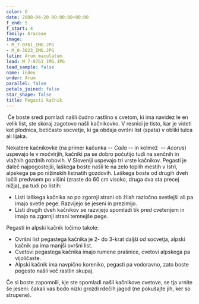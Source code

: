 ```yaml
---
color: G
date: 2008-04-20 00:00:00+00:00
f_end: 5
f_start: 4
family: Araceae
image:
- M_7-0761_IMG.JPG
- M_0-3023_IMG.JPG
latin: Arum maculatum
lead: M_7-0761_IMG.JPG
lead_sample: false
name: index
order: Arum
parallel: false
petals_joined: false
star_shape: false
title: Pegasti kačnik
---
```

 Če boste sredi pomladi našli čudno rastlino s cvetom, ki ima navidez le en velik list, ste skoraj zagotovo našli kačnikovko. V resnici je tisto, kar je videti kot plodnica, betičasto socvetje, ki ga obdaja ovršni list (spata) v obliki tulca ali lijaka.

Nekatere kačnikovke (na primer kačunka -- *Calla* -- in kolmež  -- *Acorus*) uspevajo le v močvirjih, kačniki pa se dobro počutijo tudi na senčnih in vlažnih gozdnih robovih. V Sloveniji uspevajo tri vrste kačnikov. Pegasti je daleč najpogostejši, laškega boste našli le na zelo toplih mestih v Istri, alpskega pa po nižinskih listnatih gozdovih. Laškega boste od drugih dveh ločili predvsem po višini (zraste do 60 cm visoko, druga dva sta precej nižja), pa tudi po listih:

-   Listi laškega kačnika so po zgornji strani ob žilah razločno svetlejši ali pa imajo svetle pege. Razvijejo se jeseni in prezimijo.
-   Listi drugih dveh kačnikov se razvijejo spomladi tik pred cvetenjem in imajo na zgornji strani temnejše pege.

Pegasti in alpski kačnik ločimo takole:

-   Ovršni list pegastega kačnika je 2- do 3-krat daljši od socvetja, alpski kačnik pa ima manjši ovršni list.
-   Cvetovi pegastega kačnika imajo rumene prašnice, cvetovi alpskega pa vijoličaste.
-   Alpski kačnik ima navpično koreniko, pegasti pa vodoravno, zato boste pogosto našli več rastlin skupaj.

Če si boste zapomnili, kje ste spomladi našli kačnikove cvetove, se tja vrnite še jeseni: čakali vas bodo nizki grozdi rdečih jagod (ne pokušajte jih, ker so strupene).
